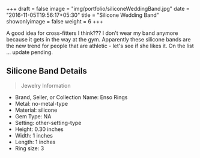 +++
draft = false
image = "img/portfolio/siliconeWeddingBand.jpg"
date = "2016-11-05T19:56:17+05:30"
title = "Silicone Wedding Band"
showonlyimage = false
weight = 6
+++

A good idea for cross-fitters I think??? I don't wear my band anymore because it gets in the way at the gym. Apparently these silicone bands are the new trend for people that are athletic - let's see if she likes it. On the list ... update pending.
<!--more-->

## Silicone Band Details

> Jewelry Information

- Brand, Seller, or Collection Name:	Enso Rings
- Metal﻿:	no-metal-type
- Material:	silicone
- Gem Type:	NA
- Setting:	other-setting-type
- Height:	0.30 inches
- Width:	1 inches
- Length:	1 inches
- Ring size:	3
